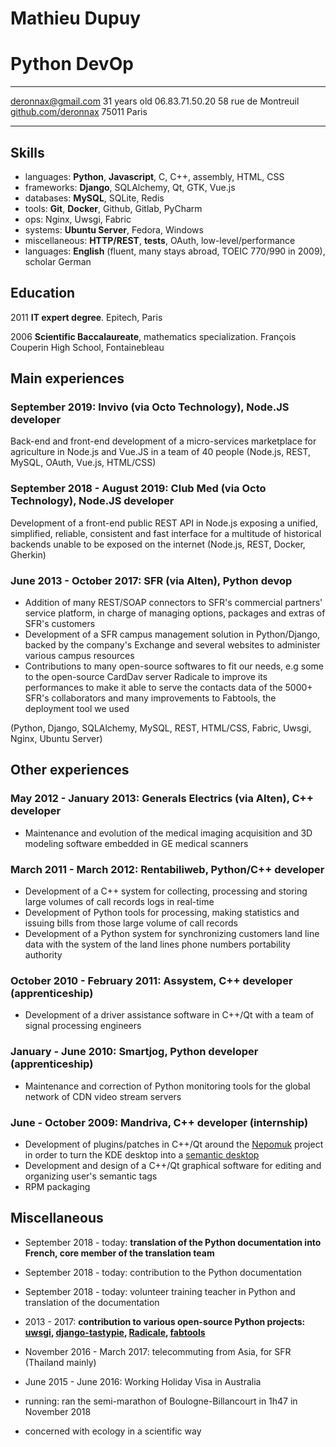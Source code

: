 # Mathieu Dupuy

# Python DevOp

--------------------    ----------------------
deronnax@gmail.com                31 years old
06.83.71.50.20             58 rue de Montreuil
[github.com/deronnax]              75011 Paris
--------------------    ----------------------

[github.com/deronnax]: https://github.com/deronnax

## Skills

* languages: **Python**, **Javascript**, C, C++, assembly, HTML, CSS
* frameworks: **Django**, SQLAlchemy, Qt, GTK, Vue.js
* databases: **MySQL**, SQLite, Redis
* tools: **Git**, **Docker**, Github, Gitlab, PyCharm
* ops: Nginx, Uwsgi, Fabric
* systems: **Ubuntu Server**, Fedora, Windows
* miscellaneous: **HTTP/REST**, **tests**, OAuth, low-level/performance
* languages: **English** (fluent, many stays abroad, TOEIC 770/990 in 2009), scholar German

## Education

2011 **IT expert degree**. Epitech, Paris

2006 **Scientific Baccalaureate**, mathematics specialization. François Couperin High School, Fontainebleau

## Main experiences

### September 2019: Invivo (via Octo Technology), **Node.JS developer**

Back-end and front-end development of a micro-services marketplace for agriculture in Node.js and Vue.JS in a team of 40 people (Node.js, REST, MySQL, OAuth, Vue.js, HTML/CSS)

### September 2018 - August 2019: Club Med (via Octo Technology), **Node.JS developer**

Development of a front-end public REST API in Node.js exposing a unified, simplified, reliable, consistent and fast interface for a multitude of historical backends unable to be exposed on the internet (Node.js, REST, Docker, Gherkin)

### June 2013 - October 2017: SFR (via Alten), **Python devop**

* Addition of many REST/SOAP connectors to SFR's commercial partners' service platform, in charge of managing options, packages and extras of SFR's customers
* Development of a SFR campus management solution in Python/Django, backed by the company's Exchange and several websites to administer various campus resources
* Contributions to many open-source softwares to fit our needs, e.g some to the open-source CardDav server Radicale to improve its performances to make it able to serve the contacts data of the 5000+ SFR's collaborators and many improvements to Fabtools, the deployment tool we used

<!--- within the *Research & internal development* department --->
(Python, Django, SQLAlchemy, MySQL, REST, HTML/CSS, Fabric, Uwsgi, Nginx, Ubuntu Server)

## Other experiences

### May 2012 - January 2013: Generals Electrics (via Alten), **C++ developer**

* Maintenance and evolution of the medical imaging acquisition and 3D modeling software embedded in GE medical scanners

### March 2011 - March 2012: Rentabiliweb, **Python/C++ developer**

* Development of a C++ system for collecting, processing and storing large volumes of call records logs in real-time
* Development of Python tools for processing, making statistics and issuing bills from those large volume of call records
* Development of a Python system for synchronizing customers land line data with the system of the land lines phone numbers portability authority

### October 2010 - February 2011: Assystem, **C++ developer** (apprenticeship)

* Development of a driver assistance software in C++/Qt with a team of signal processing engineers

### January - June 2010: Smartjog, **Python developer** (apprenticeship)

* Maintenance and correction of Python monitoring tools for the global network of CDN video stream servers

### June - October 2009: Mandriva, **C++ developer** (internship)

* Development of plugins/patches in C++/Qt around the [Nepomuk] project in order to turn the KDE desktop into a [semantic desktop]
* Development and design of a C++/Qt graphical software for editing and organizing user's semantic tags
* RPM packaging

[Nepomuk]: https://en.wikipedia.org/wiki/NEPOMUK_(software)
[semantic desktop]: https://en.wikipedia.org/wiki/Semantic_desktop

## Miscellaneous

* September 2018 - today: **translation of the Python documentation into French, core member of the translation team**
* September 2018 - today: contribution to the Python documentation
* September 2018 - today: volunteer training teacher in Python and translation of the documentation
* 2013 - 2017: **contribution to various open-source Python projects: [uwsgi], [django-tastypie], [Radicale], [fabtools]**
* November 2016 - March 2017: telecommuting from Asia, for SFR (Thailand mainly)
* June 2015 - June 2016: Working Holiday Visa in Australia

* running: ran the semi-marathon of Boulogne-Billancourt in 1h47 in November 2018
* concerned with ecology in a scientific way

[uwsgi]: https://github.com/unbit/uwsgi
[django-tastypie]: https://github.com/django-tastypie/django-tastypie
[Radicale]: https://github.com/Kozea/Radicale
[fabtools]: https://github.com/fabtools/fabtools
